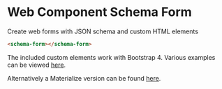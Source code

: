 # Web Component Schema Form

Create web forms with JSON schema and custom HTML elements

<!--
```
<custom-element-demo>
  <template>
    <script src="../webcomponentsjs/webcomponents-lite.js"></script>
    <link rel="import" href="web-component-schema-form.html">
    <script>
        const json = {
          "type": "object",
          "title": "Comment",
          "properties": {
            "name": {
              "title": "Name",
              "type": "string"
            },
            "email": {
              "title": "Email",
              "type": "string",
              "pattern": "^\\S+@\\S+$",
              "description": "Email will be used for evil."
            },
            "comment": {
              "title": "Comment",
              "type": "string",
              "maxLength": 20,
              "validationMessage": "Don't be greedy!"
            }
          },
          "required": [
            "name",
            "email",
            "comment"
          ]
        };
        document.addEventListener("DOMContentLoaded", function() {
          const schemaForm = document.querySelector('schema-form');
          schemaForm.schema = json;
        });
    </script>
    <next-code-block></next-code-block>
  </template>
</custom-element-demo>
```
-->
```html
<schema-form></schema-form>
```

The included custom elements work with Bootstrap 4. Various examples can be viewed [here](https://edclements.github.io/web-component-schema-form/examples/bootstrap.html).

Alternatively a Materialize version can be found [here](https://edclements.github.io/web-component-schema-form/examples/materialize.html).

